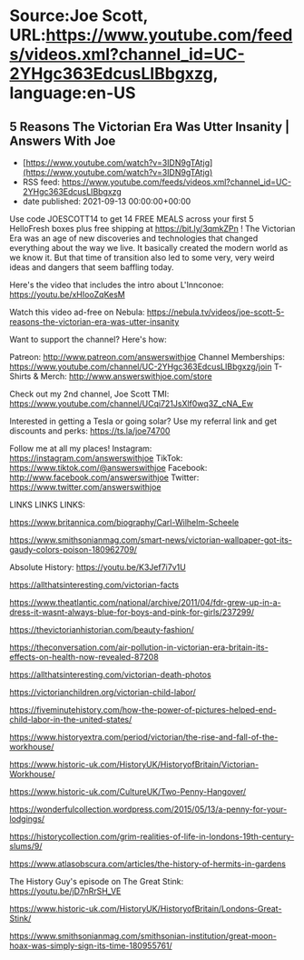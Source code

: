# Source:Joe Scott, URL:https://www.youtube.com/feeds/videos.xml?channel_id=UC-2YHgc363EdcusLIBbgxzg, language:en-US

## 5 Reasons The Victorian Era Was Utter Insanity | Answers With Joe
 - [https://www.youtube.com/watch?v=3IDN9gTAtjg](https://www.youtube.com/watch?v=3IDN9gTAtjg)
 - RSS feed: https://www.youtube.com/feeds/videos.xml?channel_id=UC-2YHgc363EdcusLIBbgxzg
 - date published: 2021-09-13 00:00:00+00:00

Use code JOESCOTT14 to get 14 FREE MEALS across your first 5 HelloFresh boxes plus free shipping at https://bit.ly/3qmkZPn !
The Victorian Era was an age of new discoveries and technologies that changed everything about the way we live. It basically created the modern world as we know it. But that time of transition also led to some very, very weird ideas and dangers that seem baffling today.

Here's the video that includes the intro about L'Innconoe:
https://youtu.be/xHIooZqKesM


Watch this video ad-free on Nebula: https://nebula.tv/videos/joe-scott-5-reasons-the-victorian-era-was-utter-insanity

Want to support the channel? Here's how:

Patreon: http://www.patreon.com/answerswithjoe
Channel Memberships: https://www.youtube.com/channel/UC-2YHgc363EdcusLIBbgxzg/join
T-Shirts & Merch: http://www.answerswithjoe.com/store

Check out my 2nd channel, Joe Scott TMI:
https://www.youtube.com/channel/UCqi721JsXlf0wq3Z_cNA_Ew

Interested in getting a Tesla or going solar? Use my referral link and get discounts and perks:
https://ts.la/joe74700

Follow me at all my places!
Instagram: https://instagram.com/answerswithjoe
TikTok: https://www.tiktok.com/@answerswithjoe
Facebook: http://www.facebook.com/answerswithjoe
Twitter: https://www.twitter.com/answerswithjoe

LINKS LINKS LINKS:

https://www.britannica.com/biography/Carl-Wilhelm-Scheele

https://www.smithsonianmag.com/smart-news/victorian-wallpaper-got-its-gaudy-colors-poison-180962709/

Absolute History: https://youtu.be/K3Jef7i7v1U

https://allthatsinteresting.com/victorian-facts

https://www.theatlantic.com/national/archive/2011/04/fdr-grew-up-in-a-dress-it-wasnt-always-blue-for-boys-and-pink-for-girls/237299/

https://thevictorianhistorian.com/beauty-fashion/

https://theconversation.com/air-pollution-in-victorian-era-britain-its-effects-on-health-now-revealed-87208

https://allthatsinteresting.com/victorian-death-photos

https://victorianchildren.org/victorian-child-labor/

https://fiveminutehistory.com/how-the-power-of-pictures-helped-end-child-labor-in-the-united-states/

https://www.historyextra.com/period/victorian/the-rise-and-fall-of-the-workhouse/

https://www.historic-uk.com/HistoryUK/HistoryofBritain/Victorian-Workhouse/

https://www.historic-uk.com/CultureUK/Two-Penny-Hangover/

https://wonderfulcollection.wordpress.com/2015/05/13/a-penny-for-your-lodgings/

https://historycollection.com/grim-realities-of-life-in-londons-19th-century-slums/9/

https://www.atlasobscura.com/articles/the-history-of-hermits-in-gardens

The History Guy's episode on The Great Stink: https://youtu.be/jD7nRrSH_VE

https://www.historic-uk.com/HistoryUK/HistoryofBritain/Londons-Great-Stink/

https://www.smithsonianmag.com/smithsonian-institution/great-moon-hoax-was-simply-sign-its-time-180955761/

